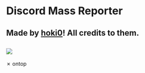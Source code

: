 # Discord Mass Reporter
Made by [hoki0](https://github.com/hoki0)! All credits to them.
-------
![](https://i.imgur.com/9l4mtac.gif)
-------
✗ ontop
